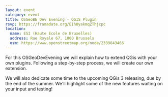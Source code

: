 ```yaml
---
layout: event
category: event
title: OSGeoBE Dev Evening - QGIS Plugin
rsvp: https://framadate.org/EIhUyakmqZThjcpc
location:
  name: ESI (Haute Ecole de Bruxelles)
  address: Rue Royale 67, 1000 Brussels
  osm: https://www.openstreetmap.org/node/2339843466
---
```


For this OSGeoDevEvening we will explain how to extend QGis with your own plugins. 
Following a step-by-step process, we will create our own extension.

We will also dedicate some time to the upcoming QGis 3 releasing, due by the end of the summer. 
We'll highlight some of the new features waiting on your input and testing! 
